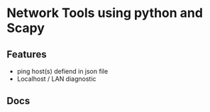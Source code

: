 # Network Tools using python and Scapy

## Features
- ping host(s) defiend in json file
- Localhost / LAN diagnostic

## Docs
